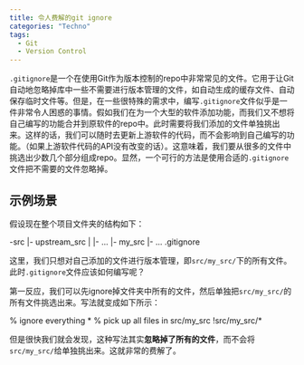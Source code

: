 ```yaml
---
title: 令人费解的git ignore
categories: "Techno"
tags:
  - Git
  - Version Control
---
```


`.gitignore`是一个在使用Git作为版本控制的repo中非常常见的文件。它用于让Git自动地忽略掉库中一些不需要进行版本管理的文件，如自动生成的缓存文件、自动保存临时文件等。但是，在一些很特殊的需求中，编写`.gitignore`文件似乎是一件非常令人困惑的事情。假如我们在为一个大型的软件添加功能，而我们又不想将自己编写的功能合并到原软件的repo中。此时需要将我们添加的文件单独挑出来。这样的话，我们可以随时去更新上游软件的代码，而不会影响到自己编写的功能。（如果上游软件代码的API没有改变的话）。这意味着，我们要从很多的文件中挑选出少数几个部分组成repo。显然，一个可行的方法是使用合适的`.gitignore`文件把不需要的文件忽略掉。

<!-- more -->

## 示例场景
假设现在整个项目文件夹的结构如下：

  -src
    |- upstream_src
    |  |- ...
    |- my_src
       |- ...
  .gitignore

这里，我们只想对自己添加的文件进行版本管理，即`src/my_src/`下的所有文件。此时`.gitignore`文件应该如何编写呢？

第一反应，我们可以先ignore掉文件夹中所有的文件，然后单独把`src/my_src/`的所有文件挑选出来。写法就变成如下所示：

  % ignore everything
  \*
  % pick up all files in src/my_src
  !src/my_src/*

但是很快我们就会发现，这种写法其实**忽略掉了所有的文件**，而不会将`src/my_src/`给单独挑出来。这就非常的费解了。
